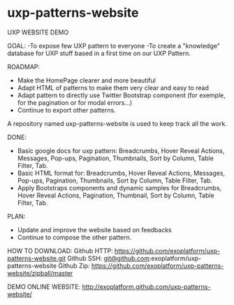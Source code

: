 uxp-patterns-website
====================
UXP WEBSITE DEMO

GOAL: 
-To expose few UXP pattern to everyone
-To create a "knowledge" database for UXP stuff based in a first time on our UXP Pattern.

ROADMAP:
- Make the HomePage clearer and more beautiful
- Adapt HTML of patterns to make them very clear and easy to read
- Adapt pattern to directly use Twitter Bootstrap component (for exemple, for the pagination or for modal errors...)
- Continue to export other patterns.

A repository named uxp-patterns-website is used to keep track all the work.

DONE:
- Basic google docs for uxp pattern: Breadcrumbs, Hover Reveal Actions, Messages, Pop-ups, Pagination, Thumbnails, Sort by Column, Table Filter, Tab.
- Basic HTML format for: Breadcrumbs, Hover Reveal Actions, Messages, Pop-ups, Pagination, Thumbnails, Sort by Column, Table Filter, Tab.
- Apply Bootstraps components and dynamic samples for Breadcrumbs, Hover Reveal Actions, Pagination, Thumbnail, Sort by Column, Table Filter, Tab.

PLAN:
- Update and improve the website based on feedbacks
- Continue to compose the other pattern.

HOW TO DOWNLOAD:
Github HTTP: https://github.com/exoplatform/uxp-patterns-website.git
Github SSH: git@github.com:exoplatform/uxp-patterns-website
Github Zip: https://github.com/exoplatform/uxp-patterns-website/zipball/master

DEMO ONLINE WEBSITE:
http://exoplatform.github.com/uxp-patterns-website/





